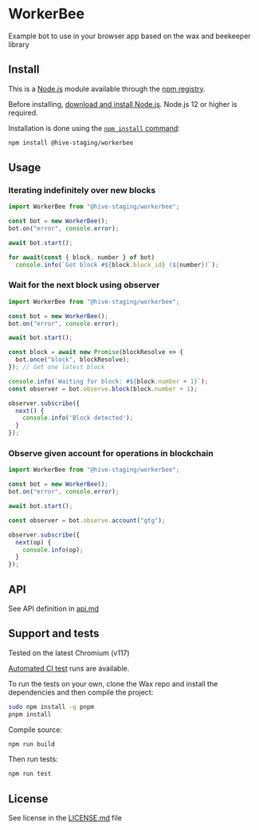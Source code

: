 # WorkerBee

Example bot to use in your browser app based on the wax and beekeeper library

## Install

This is a [Node.js](https://nodejs.org/en/) module available through the
[npm registry](https://www.npmjs.com/).

Before installing, [download and install Node.js](https://nodejs.org/en/download/).
Node.js 12 or higher is required.

Installation is done using the
[`npm install` command](https://docs.npmjs.com/getting-started/installing-npm-packages-locally):

```bash
npm install @hive-staging/workerbee
```

## Usage

### Iterating indefinitely over new blocks

```js
import WorkerBee from "@hive-staging/workerbee";

const bot = new WorkerBee();
bot.on("error", console.error);

await bot.start();

for await(const { block, number } of bot)
  console.info(`Got block #${block.block_id} (${number})`);
```

### Wait for the next block using observer

```js
import WorkerBee from "@hive-staging/workerbee";

const bot = new WorkerBee();
bot.on("error", console.error);

await bot.start();

const block = await new Promise(blockResolve => {
  bot.once("block", blockResolve);
}); // Get one latest block

console.info(`Waiting for block: #${block.number + 1}`);
const observer = bot.observe.block(block.number + 1);

observer.subscribe({
  next() {
    console.info('Block detected');
  }
});
```

### Observe given account for operations in blockchain

```js
import WorkerBee from "@hive-staging/workerbee";

const bot = new WorkerBee();
bot.on("error", console.error);

await bot.start();

const observer = bot.observe.account("gtg");

observer.subscribe({
  next(op) {
    console.info(op);
  }
});
```

## API

See API definition in [api.md](https://gitlab.syncad.com/mtyszczak/workerbee/-/blob/${CommitSHA}/api.md)

## Support and tests

Tested on the latest Chromium (v117)

[Automated CI test](https://gitlab.syncad.com/mtyszczak/workerbee/-/pipelines) runs are available.

To run the tests on your own, clone the Wax repo and install the dependencies and then compile the project:

```bash
sudo npm install -g pnpm
pnpm install
```

Compile source:

```bash
npm run build
```

Then run tests:

```bash
npm run test
```

## License

See license in the [LICENSE.md](https://gitlab.syncad.com/mtyszczak/workerbee/-/blob/${CommitSHA}/LICENSE.md) file
